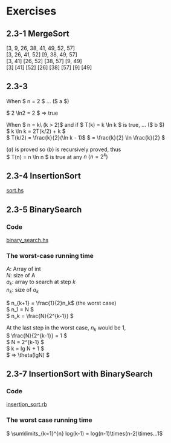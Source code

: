 # Exercises
## 2.3-1 MergeSort
[3, 9, 26, 38, 41, 49, 52, 57]  
[3, 26, 41, 52] [9, 38, 49, 57]  
[3, 41] [26, 52] [38, 57] [9, 49]  
[3] [41] [52] [26] [38] [57] [9] [49]

## 2.3-3 
When $ n = 2 $ ... ($ a $)

$ 2 \ln2 = 2 $ => true

When $ n = k\ (k > 2)$ and if $ T(k) = k \ln k $ is true, ... ($ b $)  
$ k \ln k = 2T(k/2) + k $  
$ T(k/2) = \frac{k}{2}(\ln k - 1)$  $ = \frac{k}{2} \ln \frac{k}{2} $

($a$) is proved so ($b$) is recursively proved, thus   
$ T(n) = n \ln n $ is true at any $n \ (n=2^k)$

## 2.3-4 InsertionSort
[sort.hs](./section1/sort.hs)

## 2.3-5 BinarySearch
### Code
[binary_search.hs](./binary_search.hs)

### The worst-case running time
$A$: Array of int  
$N$: size of A  
$a_k$: array to search at step $k$  
$n_k$: size of $a_k$  

$ n_{k+1} = \frac{1}{2}n_k$ (the worst case)  
$ n_1 = N $  
$ n_k = \frac{N}{2^{k-1}} $  

At the last step in the worst case, $n_k$ would be 1,  
$ \frac{N}{2^{k-1}} = 1 $  
$ N = 2^{k-1} $  
$ k = lg N + 1 $  
$ => \theta(lgN) $

## 2.3-7 InsertionSort with BinarySearch
### Code
[insertion_sort.rb](./insertion_sort.rb)

### The worst case running time
$ \sum\limits_{k=1}^{n} log(k-1) = log(n-1)\times(n-2)\times...1$
